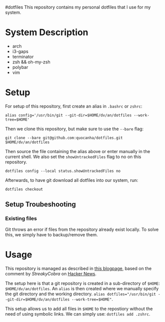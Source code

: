 #dotfiles
This repository contains my personal dotfiles that I use for my system.

# System Description
* arch
* i3-gaps
* terminator
* zsh && oh-my-zsh
* polybar
* vim

# Setup
For setup of this repository, first create an alias in `.bashrc` or `zshrc`:
```
alias config='/usr/bin/git --git-dir=$HOME/dv/an/dotfiles --work-tree=$HOME'
```
Then we clone this repository, but make sure to use the `--bare` flag:
```
git clone --bare git@github.com:quocanha/dotfiles.git $HOME/dv/an/dotfiles
```
Then source the file containing the alias above or enter manually in the current shell.
We also set the `showUntrackedFiles` flag to no on this repository.
```
dotfiles config --local status.showUntrackedFiles no
```
Afterwards, to have git download all dotfiles into our system, run:
```
dotfiles checkout
```

## Setup Troubeshooting
### Existing files
Git throws an error if files from the repository already exist locally.
To solve this, we simply have to backup/remove them.

# Usage 
This repository is managed as described in [this blogpage](https://atlassian.com/git/tutorials/dotfiles), based on the comment by *StreakyCobra* on [Hacker News](https://news.ycombinator.com/item?id=11070797).

The setup here is that a git repository is created in a sub-directory of `$HOME`: `$HOME/dv/an/dotfiles`. An `alias` is then created where we manually specify the git directory and the working directory. `alias dotfiles="/usr/bin/git --git-dir=$HOME/dv/an/dotfiles --work-tree=$HOME"`.

This setup allows us to add all files in `$HOME` to the repostiory without the need of using symbolic links. We can simply use: `dotfiles add .zshrc`.

